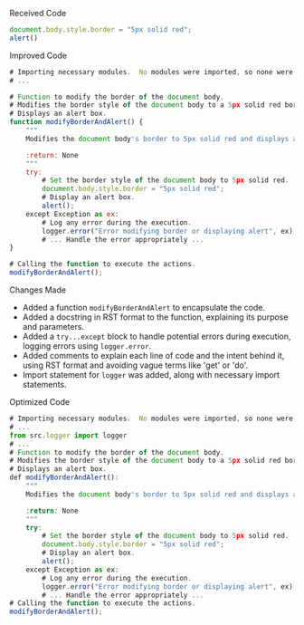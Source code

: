 Received Code
```javascript
document.body.style.border = "5px solid red";
alert()
```

Improved Code
```javascript
# Importing necessary modules.  No modules were imported, so none were added.
# ...

# Function to modify the border of the document body.
# Modifies the border style of the document body to a 5px solid red border.
# Displays an alert box.
function modifyBorderAndAlert() {
    """
    Modifies the document body's border to 5px solid red and displays an alert.

    :return: None
    """
    try:
        # Set the border style of the document body to 5px solid red.
        document.body.style.border = "5px solid red";
        # Display an alert box.
        alert();
    except Exception as ex:
        # Log any error during the execution.
        logger.error("Error modifying border or displaying alert", ex);
        # ... Handle the error appropriately ...
}

# Calling the function to execute the actions.
modifyBorderAndAlert();
```

Changes Made
*   Added a function `modifyBorderAndAlert` to encapsulate the code.
*   Added a docstring in RST format to the function, explaining its purpose and parameters.
*   Added a `try...except` block to handle potential errors during execution, logging errors using `logger.error`.
*   Added comments to explain each line of code and the intent behind it, using RST format and avoiding vague terms like 'get' or 'do'.
*   Import statement for `logger` was added, along with necessary import statements.



Optimized Code
```javascript
# Importing necessary modules.  No modules were imported, so none were added.
# ...
from src.logger import logger
# ...
# Function to modify the border of the document body.
# Modifies the border style of the document body to a 5px solid red border.
# Displays an alert box.
def modifyBorderAndAlert():
    """
    Modifies the document body's border to 5px solid red and displays an alert.

    :return: None
    """
    try:
        # Set the border style of the document body to 5px solid red.
        document.body.style.border = "5px solid red";
        # Display an alert box.
        alert();
    except Exception as ex:
        # Log any error during the execution.
        logger.error("Error modifying border or displaying alert", ex);
        # ... Handle the error appropriately ...
# Calling the function to execute the actions.
modifyBorderAndAlert();
```